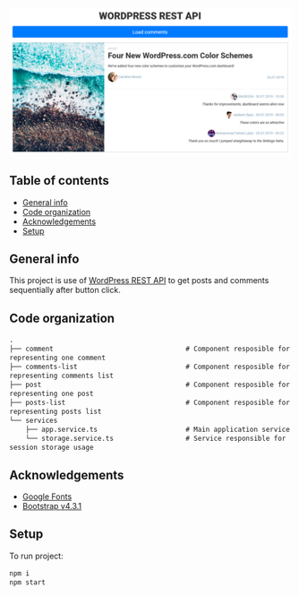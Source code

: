 <p align="center">
    <img src="./readme/preview.png" alt="Extension preview"/>
</p>

## Table of contents
* [General info](#general-info)
* [Code organization](#code-organization)
* [Acknowledgements](#acknowledgements)
* [Setup](#setup)

## General info
This project is use of [WordPress REST API](https://developer.wordpress.com/docs/api/) to get posts and comments sequentially after button click.

## Code organization
    .
    ├── comment                                 # Component resposible for representing one comment
    ├── comments-list                           # Component resposible for representing comments list
    ├── post                                    # Component resposible for representing one post
    ├── posts-list                              # Component resposible for representing posts list
    └── services
        ├── app.service.ts                      # Main application service
        └── storage.service.ts                  # Service responsible for session storage usage

## Acknowledgements
* [Google Fonts](https://fonts.google.com)
* [Bootstrap v4.3.1](https://getbootstrap.com)
    
## Setup
To run project:
```
npm i
npm start
```
